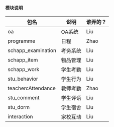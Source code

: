 #### 模块说明
包名|说明|谁弄的？
-|-|-
oa|OA系统|Liu
programme|日程|Zhao
schapp_examination|考务系统|Liu
schapp_item|物品管理|Liu
schapp_work|学生考勤|Liu
stu_behavior|学生行为|Liu
teachercAttendance|教师考勤|Zhao
stu_comment|学生评语|Liu
stu_dorm|学生宿舍|Liu
interaction|家校互动|Liu